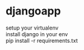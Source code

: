 # djangoapp
setup your virtualenv <br>
install django in your env <br>
pip install -r requirements.txt<br>
